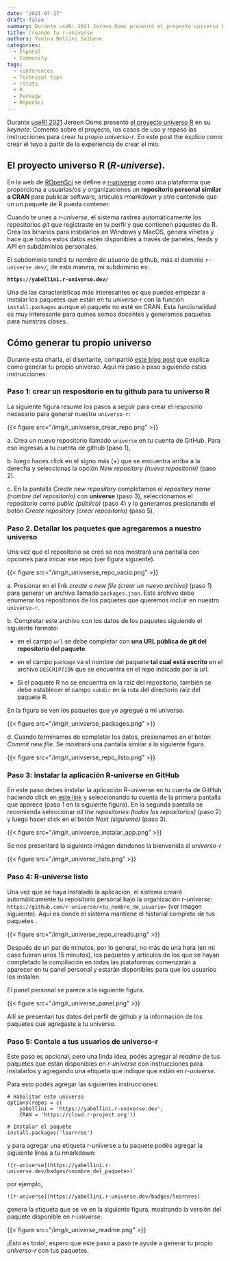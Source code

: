 ```yaml
---
date: "2021-07-17"
draft: false
summary: Durante useR! 2021 Jeroen Ooms presentó el proyecto universo R.  En este post the explico como crear el tuyo.
title: Creando tu r-universe
authors: Yanina Bellini Saibene
categories:
  - Español
  - Community
tags: 
  - conferences
  - Technical tips
  - rstats
  - R
  - Package
  - ROpenSci
---
```


Durante [useR! 2021](https://user2021.r-project.org/) Jeroen Ooms presentó [el proyecto universo R](https://jeroen.github.io/user2021/#1) en su _keynote_.  Comentó sobre el proyecto, los casos de uso y repasó las instrucciones para crear tu propio _universo-r_.  En este post the explico como crear el tuyo a partir de la experiencia de crear el mio.

## El proyecto universo R (_R-universe_).

En la web de [ROpenSci](https://ropensci.org) se define a [r-universe](https://r-universe.dev/organizations/) como una plataforma que proporciona a usuarias/os y organizaciones un __repositorio personal similar a CRAN__ para publicar software, artículos _rmarkdown_ y otro contenido que un un paquete de R pueda contener.

Cuando te unes a _r-universe_, el sistema rastrea automáticamente los repositorios _git_ que registraste en tu perfil y que contienen paquetes de R. Crea los binarios para instalarlos en Windows y MacOS, genera viñetas y hace que todos estos datos estén disponibles a través de paneles, feeds y API en subdominios personales.

El subdominio tendrá _tu nombre de usuario_ de github, más el dominio `r-universe.dev/`, de esta manera, mi subdominio es:

**`https://yabellini.r-universe.dev/`**

Una de las características más interesantes es que puedes empezar a instalar los paquetes que están en tu _universo-r_ con la función `install.packages` aunque el paquete no esté en CRAN.  Esta funcionalidad es muy interesante para quines somos docentes y generamos paquetes para nuestras clases. 

## Cómo generar tu propio universo

Durante esta charla, el disertante, compartió [este blog post](https://ropensci.org/blog/2021/06/22/setup-runiverse/) que explica como generar tu propio universo.  Aquí mi paso a paso siguiendo estas instrucciones:

### Paso 1: crear un respositorio en tu github para tu universo R

La siguiente figura resume los pasos a seguir para crear el resposirio necesario para generar nuestro `universo-r`: 

{{< figure src="/img/r_univserse_crear_repo.png" >}}

a. Crea un nuevo repositorio llamado `universe` en tu cuenta de GitHub.  Para eso ingresas a tu cuenta de github (paso 1), 

b. luego haces click en el signo más (+) que se encuentra arriba a la derecha y seleccionas la opción _New repository (nuevo repositorio)_ (paso 2). 

c. En la pantalla _Create new repository_ completamos el _repository name (nombre del repositorio)_ con **universe** (paso 3), seleccionamos el repositorio como _public (público)_ (paso 4) y lo generamos presionando el botón _Create repository (crear repositorio)_ (paso 5).


### Paso 2. Detallar los paquetes que agregaremos a nuestro universo

Una vez que el repositorio se creó se nos mostrará una pantalla con opciones para iniciar ese repo (ver figura siguiente).

{{< figure src="/img/r_univserse_repo_vacio.png" >}}

a. Presionar en el link _create a new file (crear un nuevo archivo)_ (paso 1) para generar un archivo llamado `packages.json`. Este archivo debe enumerar los repositorios de los paquetes que queremos incluir en nuestro `universo-r`. 

b. Completar este archivo con los datos de los paquetes siguiendo el siguiente formato: 

  - en el campo `url` se debe completar con __una URL pública de git del repositorio del paquete__.
  
  - en el campo `package` va el nombre del paquete __tal cual está escrito__ en el archivo `DESCRIPTION` que se encuentra en el repo indicado por la url. 
  
  - Si el paquete R no se encuentra en la raíz del repositorio, también se debe establecer el campo `subdir` en la ruta del directorio raíz del paquete R. 
  
En la figura se ven los paquetes que yo agregué a mi universo.  

{{< figure src="/img/r_univserse_packages.png" >}}

d. Cuando terminamos de completar los datos, presionamos en el botón _Commit new file_.  Se mostrará una pantalla similar a la siguiente figura.

{{< figure src="/img/r_univserse_repo_listo.png" >}}


### Paso 3: instalar la aplicación R-universe en GitHub

En este paso debes instalar la aplicación R-universe en tu cuenta de GitHub haciendo click en [este link](https://github.com/apps/r-universe/installations/new) y seleccionando tu cuenta de la primera pantalla que aparece (paso 1 en la siguiente figura). En la segunda pantalla se recomienda seleccionar _all the repositories (todos los repositorios)_ (paso 2) y luego hacer click en el botón _Next (siguiente)_ (paso 3). 

{{< figure src="/img/r_univserse_instalar_app.png" >}}

Se nos presentará la siguiente imágen dandonos la bienvenida al _universo-r_

{{< figure src="/img/r_universe_listo.png" >}} 


### Paso 4: R-universe listo

Una vez que se haya instalado la aplicación, el sistema creará automáticamente tu repositorio personal bajo la organización _r-universe_: `https://github.com/r-universe/<tu_nombre_de_usuario>` (ver imagen siguiente). Aquí es donde el sistema mantiene el historial completo de tus paquetes .

{{< figure src="/img/r_universe_repo_creado.png" >}} 

Después de un par de minutos, por lo general, no más de una hora (en mi caso fueron unos 15 minutos), los paquetes y artículos de los que se hayan completado la compilación en todas las plataformas comenzarán a aparecer en tu panel personal y estarán disponibles para que los usuarios los instalen. 

El panel personal se parece a la siguiente figura.

{{< figure src="/img/r_universe_panel.png" >}}

Allí se presentan tus datos del perfil de github y la información de los paquetes que agregaste a tu universo.


### Paso 5: Contale a tus usuarios de universo-r

Este paso es opcional, pero una linda idea, podés agregar al _readme_ de tus paquetes que están disponibles en _r-universe_ con instrucciones para instalarlos y agregando una etiqueta que indique que están en _r-universe_.

Para esto podés agregar las siguientes instrucciones:

```{r}
# Habilitar este universo
options(repos = c(
    yabellini = 'https://yabellini.r-universe.dev',
    CRAN = 'https://cloud.r-project.org'))

# Instalar el paquete
install.packages('learnres')
```

y para agregar una etiqueta r-universe a tu paquete podés agregar la siguiente línea a tu rmarkdown:

```{r}
![r-universe](https://yabellini.r-universe.dev/badges/<nombre_del_paquete>)`
```
por ejemplo,

```{r}
![r-universe](https://yabellini.r-universe.dev/badges/learnres)
```
genera la etiqueta que se ve en la siguiente figura, mostrando la versión del paquete disponible en _r-universe_:

{{< figure src="/img/r_universe_readme.png" >}}


¡Esto es todo!, espero que este paso a paso te ayude a generar tu propio _universo-r_ con tus paquetes. 